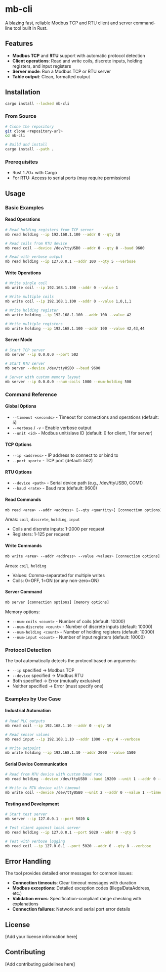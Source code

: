 # mb-cli

A blazing fast, reliable Modbus TCP and RTU client and server command-line tool built in Rust.

## Features

- **Modbus TCP** and **RTU** support with automatic protocol detection
- **Client operations**: Read and write coils, discrete inputs, holding registers, and input registers
- **Server mode**: Run a Modbus TCP or RTU server
- **Table output**: Clean, formatted output

## Installation

```bash
cargo install --locked mb-cli
```

### From Source

```bash
# Clone the repository
git clone <repository-url>
cd mb-cli

# Build and install
cargo install --path .
```

### Prerequisites

- Rust 1.70+ with Cargo
- For RTU: Access to serial ports (may require permissions)

## Usage

### Basic Examples

#### Read Operations

```bash
# Read holding registers from TCP server
mb read holding --ip 192.168.1.100 --addr 0 --qty 10

# Read coils from RTU device
mb read coil --device /dev/ttyUSB0 --addr 0 --qty 8 --baud 9600

# Read with verbose output
mb read holding --ip 127.0.0.1 --addr 100 --qty 5 --verbose
```

#### Write Operations

```bash
# Write single coil
mb write coil --ip 192.168.1.100 --addr 0 --value 1

# Write multiple coils
mb write coil --ip 192.168.1.100 --addr 0 --value 1,0,1,1

# Write holding register
mb write holding --ip 192.168.1.100 --addr 100 --value 42

# Write multiple registers
mb write holding --ip 192.168.1.100 --addr 100 --value 42,43,44
```

#### Server Mode

```bash
# Start TCP server
mb server --ip 0.0.0.0 --port 502

# Start RTU server
mb server --device /dev/ttyUSB0 --baud 9600

# Server with custom memory layout
mb server --ip 0.0.0.0 --num-coils 1000 --num-holding 500
```

### Command Reference

#### Global Options

- `--timeout <seconds>` - Timeout for connections and operations (default: 5)
- `--verbose` / `-v` - Enable verbose output
- `--unit <id>` - Modbus unit/slave ID (default: 0 for client, 1 for server)

#### TCP Options

- `--ip <address>` - IP address to connect to or bind to
- `--port <port>` - TCP port (default: 502)

#### RTU Options  

- `--device <path>` - Serial device path (e.g., /dev/ttyUSB0, COM1)
- `--baud <rate>` - Baud rate (default: 9600)

#### Read Commands

```bash
mb read <area> --addr <address> [--qty <quantity>] [connection options]
```

Areas: `coil`, `discrete`, `holding`, `input`

- Coils and discrete inputs: 1-2000 per request
- Registers: 1-125 per request

#### Write Commands

```bash
mb write <area> --addr <address> --value <values> [connection options]
```

Areas: `coil`, `holding`

- Values: Comma-separated for multiple writes
- Coils: 0=OFF, 1=ON (or any non-zero=ON)

#### Server Command

```bash
mb server [connection options] [memory options]
```

Memory options:
- `--num-coils <count>` - Number of coils (default: 10000)  
- `--num-discrete <count>` - Number of discrete inputs (default: 10000)
- `--num-holding <count>` - Number of holding registers (default: 10000)
- `--num-input <count>` - Number of input registers (default: 10000)

### Protocol Detection

The tool automatically detects the protocol based on arguments:

- `--ip` specified → Modbus TCP
- `--device` specified → Modbus RTU  
- Both specified → Error (mutually exclusive)
- Neither specified → Error (must specify one)

### Examples by Use Case

#### Industrial Automation

```bash
# Read PLC outputs
mb read coil --ip 192.168.1.10 --addr 0 --qty 16

# Read sensor values  
mb read input --ip 192.168.1.10 --addr 1000 --qty 4 --verbose

# Write setpoint
mb write holding --ip 192.168.1.10 --addr 2000 --value 1500
```

#### Serial Device Communication

```bash
# Read from RTU device with custom baud rate
mb read holding --device /dev/ttyUSB0 --baud 19200 --unit 1 --addr 0 --qty 10

# Write to RTU device with timeout
mb write coil --device /dev/ttyUSB0 --unit 2 --addr 0 --value 1 --timeout 10
```

#### Testing and Development

```bash
# Start test server
mb server --ip 127.0.0.1 --port 5020 &

# Test client against local server
mb read holding --ip 127.0.0.1 --port 5020 --addr 0 --qty 5

# Test with verbose logging
mb read coil --ip 127.0.0.1 --port 5020 --addr 0 --qty 8 --verbose
```

## Error Handling

The tool provides detailed error messages for common issues:

- **Connection timeouts**: Clear timeout messages with duration
- **Modbus exceptions**: Detailed exception codes (IllegalDataAddress, etc.)
- **Validation errors**: Specification-compliant range checking with explanations
- **Connection failures**: Network and serial port error details

## License

[Add your license information here]

## Contributing

[Add contributing guidelines here]
